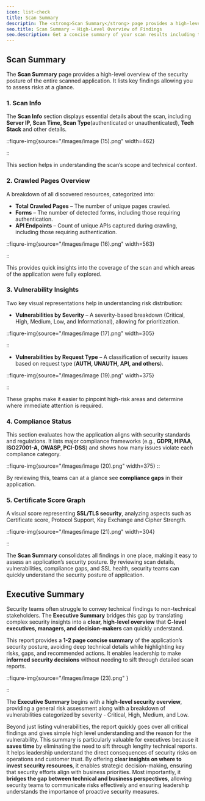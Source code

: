 ```yaml
---
icon: list-check
title: Scan Summary
descriptin: The <strong>Scan Summary</strong> page provides a high-level overview of the security posture of the entire scanned application. It lists key findings allowing you to assess risks at a glance.
seo.title: Scan Summary – High-Level Overview of Findings
seo.description: Get a concise summary of your scan results including target details, vulnerabilities found, severity breakdowns, compliance scores, executive summary, SSL certificate score and more
---
```


## Scan Summary

The <strong>Scan Summary</strong> page provides a high-level overview of the security posture of the entire scanned application. It lists key findings allowing you to assess risks at a glance.

### 1. Scan Info

The **Scan Info** section displays essential details about the scan, including **Server IP, Scan Time, Scan Type**(authenticated or unauthenticated), **Tech Stack** and other details.

::fiqure-img{source="/Images/image (15).png" width=462}


::

This section helps in understanding the scan’s scope and technical context.

### 2. Crawled Pages Overview

A breakdown of all discovered resources, categorized into:

- **Total Crawled Pages** – The number of unique pages crawled.
- **Forms** – The number of detected forms, including those requiring authentication.
- **API Endpoints** – Count of unique APIs captured during crawling, including those requiring authentication.

::fiqure-img{source="/Images/image (16).png" width=563}


::

This provides quick insights into the coverage of the scan and which areas of the application were fully explored.

### 3. Vulnerability Insights

Two key visual representations help in understanding risk distribution:

- **Vulnerabilities by Severity** – A severity-based breakdown (Critical, High, Medium, Low, and Informational), allowing for prioritization.

::fiqure-img{source="/Images/image (17).png" width=305}

::

- **Vulnerabilities by Request Type** – A classification of security issues based on request type (**AUTH, UNAUTH, API, and others**).

::fiqure-img{source="/Images/image (19).png" width=375}


::

These graphs make it easier to pinpoint high-risk areas and determine where immediate attention is required.

### 4. Compliance Status

This section evaluates how the application aligns with security standards and regulations. It lists major compliance frameworks (e.g., **GDPR, HIPAA, ISO27001-A, OWASP, PCI-DSS**) and shows how many issues violate each compliance category.

::fiqure-img{source="/Images/image (20).png" width=375}
::

By reviewing this, teams can at a glance see **compliance gaps** in their application.

### 5. Certificate Score Graph

A visual score representing **SSL/TLS security**, analyzing aspects such as Certificate score, Protocol Support, Key Exchange and Cipher Strength.

::fiqure-img{source="/Images/image (21).png" width=304}


::

The **Scan Summary** consolidates all findings in one place, making it easy to assess an application’s security posture. By reviewing scan details, vulnerabilities, compliance gaps, and SSL health, security teams can quickly understand the security posture of application.

## Executive Summary

Security teams often struggle to convey technical findings to non-technical stakeholders. The **Executive Summary** bridges this gap by translating complex security insights into a **clear, high-level overview** that **C-level executives, managers, and decision-makers** can quickly understand.

This report provides a **1-2 page concise summary** of the application’s security posture, avoiding deep technical details while highlighting key risks, gaps, and recommended actions. It enables leadership to make **informed security decisions** without needing to sift through detailed scan reports.

::fiqure-img{source="/Images/image (23).png" }


::

The **Executive Summary** begins with a **high-level security overview**, providing a general risk assessment along with a breakdown of vulnerabilities categorized by severity - Critical, High, Medium, and Low.&#x20;

Beyond just listing vulnerabilities, the report quickly goes over all critical findings and gives simple high level understanding and the reason for the vulnerability. This summary is particularly valuable for executives because it **saves time** by eliminating the need to sift through lengthy technical reports. It helps leadership understand the direct consequences of security risks on operations and customer trust. By offering **clear insights on where to invest security resources**, it enables strategic decision-making, ensuring that security efforts align with business priorities. Most importantly, it **bridges the gap between technical and business perspectives**, allowing security teams to communicate risks effectively and ensuring leadership understands the importance of proactive security measures.
